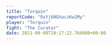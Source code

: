 ```yaml
---
title: "Torquin"
reportCode: "8xYj6HGhaczKw1My"
player: "Torquin"
fight: "The Curator"
date: 2021-09-08T20:17:22.766000+00:00
---
```


